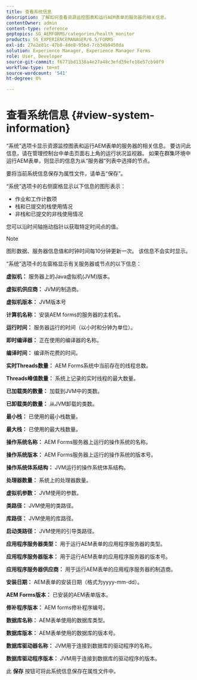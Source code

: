 ```yaml
---
title: 查看系统信息
description: 了解如何查看资源监控图表和运行AEM表单的服务器的相关信息。
contentOwner: admin
content-type: reference
geptopics: SG_AEMFORMS/categories/health_monitor
products: SG_EXPERIENCEMANAGER/6.5/FORMS
exl-id: 27a2e81c-47b0-4de8-95bd-7cb34b9450da
solution: Experience Manager, Experience Manager Forms
role: User, Developer
source-git-commit: f6771bd1338a4e27a48c3efd39efe18e57cb98f9
workflow-type: tm+mt
source-wordcount: '541'
ht-degree: 0%

---
```


# 查看系统信息 {#view-system-information}

“系统”选项卡显示资源监控图表和运行AEM表单的服务器的相关信息。 要访问此信息，请在管理控制台中单击页面右上角的运行状况监视器。 如果在群集环境中运行AEM表单，则显示的信息为从“服务器”列表中选择的节点。

要将当前系统信息保存为属性文件，请单击“保存”。

“系统”选项卡的右侧窗格显示以下信息的图形表示：

* 作业和工作计数项
* 栈和已提交的栈使用情况
* 非栈和已提交的非栈使用情况

您可以沿时间轴拖动指针以获取特定时间点的值。

>[!NOTE]
>
>图形数据、服务器信息值和时钟时间每10分钟更新一次。 该信息不会实时显示。

“系统”选项卡的左窗格显示有关服务器或节点的以下信息：

**虚拟机：** 服务器上的Java虚拟机(JVM)版本。

**虚拟机供应商：** JVM的制造商。

**虚拟机版本：** JVM版本号

**计算机名称：** 安装AEM forms的服务器的主机名。

**运行时间：** 服务器运行的时间（以小时和分钟为单位）。

**即时编译器：** 正在使用的编译器的名称。

**编译时间：** 编译所花费的时间。

**实时Threads数量：** AEM Forms系统中当前存在的线程总数。

**Threads峰值数量：** 系统上记录的实时线程的最大数量。

**已加载类的数量：** 加载到JVM中的类数。

**已卸载类的数量：** 从JVM卸载的类数。

**最小栈：** 已使用的最小栈数量。

**最大栈：** 已使用的最大栈数量。

**操作系统名称：** AEM Forms服务器上运行的操作系统的名称。

**操作系统版本：** AEM Forms服务器上运行的操作系统的版本号。

**操作系统体系结构：** JVM运行的操作系统体系结构。

**处理器数量：** 系统上的处理器数量。

**虚拟机参数：** JVM使用的参数。

**类路径：** JVM使用的类路径。

**库路径：** JVM使用的库路径。

**启动类路径：** JVM使用的引导类路径。

**应用程序服务器类型：** 用于运行AEM表单的应用程序服务器的类型。

**应用程序服务器版本：** 用于运行AEM表单的应用程序服务器的版本号。

**应用程序服务器供应商：** 用于运行AEM表单的应用程序服务器的制造商。

**安装日期：** AEM表单的安装日期（格式为yyyy-mm-dd）。

**AEM Forms版本：** 已安装的AEM表单版本。

**修补程序版本：** AEM forms修补程序编号。

**数据库名称：** AEM表单使用的数据库类型。

**数据库版本：** AEM表单使用的数据库的版本号。

**数据库驱动器名称：** JVM用于连接到数据库的驱动程序的名称。

**数据库驱动程序版本：** JVM用于连接到数据库的驱动程序的版本。

此 **保存** 按钮可将此系统信息保存在属性文件中。
